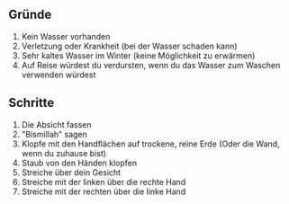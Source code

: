 ## Gründe
1. Kein Wasser vorhanden
2. Verletzung oder Krankheit (bei der Wasser schaden kann)
3. Sehr kaltes Wasser im Winter (keine Möglichkeit zu erwärmen)
4. Auf Reise würdest du verdursten, wenn du das Wasser zum Waschen verwenden würdest

## Schritte
1. Die Absicht fassen
2. "Bismillah" sagen
3. Klopfe mit den Handflächen auf trockene, reine Erde (Oder die Wand, wenn du zuhause bist)
4. Staub von den Händen klopfen
5. Streiche über dein Gesicht
6. Streiche mit der linken über die rechte Hand
7. Streiche mit der rechten über die linke Hand